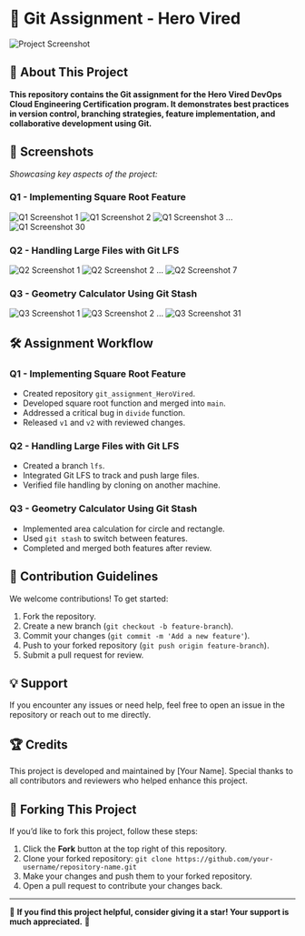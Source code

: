 # 🚀 Git Assignment - Hero Vired

![Project Screenshot](screenshots/Q1_Img_01.png)

## 📌 **About This Project**

**This repository contains the Git assignment for the Hero Vired DevOps Cloud Engineering Certification program. It demonstrates best practices in version control, branching strategies, feature implementation, and collaborative development using Git.**

## 📸 Screenshots

_Showcasing key aspects of the project:_

### Q1 - Implementing Square Root Feature
![Q1 Screenshot 1](screenshots/Q1_Img_01.png)
![Q1 Screenshot 2](screenshots/Q1_Img_02.png)
![Q1 Screenshot 3](screenshots/Q1_Img_03.png)
...
![Q1 Screenshot 30](screenshots/Q1_Img_30.png)

### Q2 - Handling Large Files with Git LFS
![Q2 Screenshot 1](screenshots/Q2_Img_01.png)
![Q2 Screenshot 2](screenshots/Q2_Img_02.png)
...
![Q2 Screenshot 7](screenshots/Q2_Img_07.png)

### Q3 - Geometry Calculator Using Git Stash
![Q3 Screenshot 1](screenshots/Q3_Img_01.png)
![Q3 Screenshot 2](screenshots/Q3_Img_02.png)
...
![Q3 Screenshot 31](screenshots/Q3_Img_31.png)

## 🛠️ Assignment Workflow

### Q1 - Implementing Square Root Feature
- Created repository `git_assignment_HeroVired`.
- Developed square root function and merged into `main`.
- Addressed a critical bug in `divide` function.
- Released `v1` and `v2` with reviewed changes.

### Q2 - Handling Large Files with Git LFS
- Created a branch `lfs`.
- Integrated Git LFS to track and push large files.
- Verified file handling by cloning on another machine.

### Q3 - Geometry Calculator Using Git Stash
- Implemented area calculation for circle and rectangle.
- Used `git stash` to switch between features.
- Completed and merged both features after review.

## 🤝 Contribution Guidelines

We welcome contributions! To get started:
1. Fork the repository.
2. Create a new branch (`git checkout -b feature-branch`).
3. Commit your changes (`git commit -m 'Add a new feature'`).
4. Push to your forked repository (`git push origin feature-branch`).
5. Submit a pull request for review.

## 💡 Support

If you encounter any issues or need help, feel free to open an issue in the repository or reach out to me directly.

## 🏆 Credits

This project is developed and maintained by [Your Name]. Special thanks to all contributors and reviewers who helped enhance this project.

## 🔗 Forking This Project

If you’d like to fork this project, follow these steps:
1. Click the **Fork** button at the top right of this repository.
2. Clone your forked repository: `git clone https://github.com/your-username/repository-name.git`
3. Make your changes and push them to your forked repository.
4. Open a pull request to contribute your changes back.

---

🌟 **If you find this project helpful, consider giving it a star! Your support is much appreciated.** 🌟
